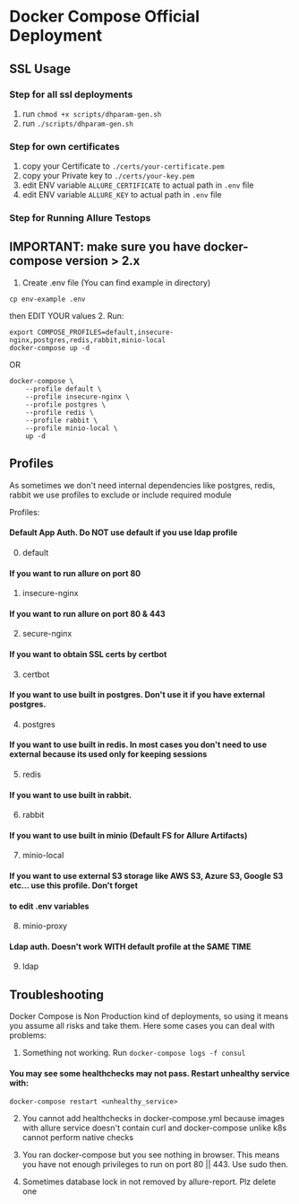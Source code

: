 # Docker Compose Official Deployment

## SSL Usage

### Step for all ssl deployments

1. run ```chmod +x scripts/dhparam-gen.sh```
2. run ```./scripts/dhparam-gen.sh```

### Step for own certificates
1. copy your Certificate to ```./certs/your-certificate.pem```
2. copy your Private key to ```./certs/your-key.pem```
3. edit ENV variable ```ALLURE_CERTIFICATE``` to actual path in ```.env``` file
4. edit ENV variable ```ALLURE_KEY``` to actual path in ```.env``` file

### Step for Running Allure Testops
## IMPORTANT: make sure you have docker-compose version > 2.x
1. Create .env file (You can find example in directory)
```shell
cp env-example .env
```
then EDIT YOUR values
2. Run:
```shell
export COMPOSE_PROFILES=default,insecure-nginx,postgres,redis,rabbit,minio-local
docker-compose up -d
```
OR
```shell
docker-compose \
    --profile default \
    --profile insecure-nginx \
    --profile postgres \
    --profile redis \
    --profile rabbit \
    --profile minio-local \
    up -d
```

## Profiles
As sometimes we don't need internal dependencies like postgres, redis, rabbit we use profiles to exclude or
include required module

Profiles:
#### Default App Auth. Do NOT use default if you use ldap profile
0. default
#### If you want to run allure on port 80
1. insecure-nginx 

#### If you want to run allure on port 80 & 443
2. secure-nginx

#### If you want to obtain SSL certs by certbot
3. certbot

#### If you want to use built in postgres. Don't use it if you have external postgres.
4. postgres

#### If you want to use built in redis. In most cases you don't need to use external because its used only for keeping sessions
5. redis

#### If you want to use built in rabbit.
6. rabbit

#### If you want to use built in minio (Default FS for Allure Artifacts)
7. minio-local

#### If you want to use external S3 storage like AWS S3, Azure S3, Google S3 etc... use this profile. Don't forget
#### to edit .env variables
8. minio-proxy

#### Ldap auth. Doesn't work WITH default profile at the SAME TIME
9. ldap

## Troubleshooting
Docker Compose is Non Production kind of deployments, so using it means you assume all risks and take them.
Here some cases you can deal with problems:

1. Something not working.
Run ```docker-compose logs -f consul```
#### You may see some healthchecks may not pass. Restart unhealthy service with:
```docker-compose restart <unhealthy_service>```

2. You cannot add healthchecks in docker-compose.yml because images with allure service doesn't contain curl
and docker-compose unlike k8s cannot perform native checks

3. You ran docker-compose but you see nothing in browser. This means you have not enough privileges to run on
port 80 || 443. Use sudo then.

4. Sometimes database lock in not removed by allure-report. Plz delete one
